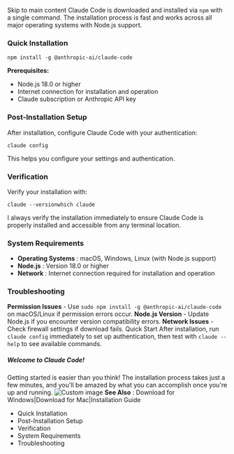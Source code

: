 Skip to main content
Claude Code is downloaded and installed via `npm` with a single command. The installation process is fast and works across all major operating systems with Node.js support.
### Quick Installation​
```
npm install -g @anthropic-ai/claude-code
```

**Prerequisites:**
  * Node.js 18.0 or higher
  * Internet connection for installation and operation
  * Claude subscription or Anthropic API key


### Post-Installation Setup​
After installation, configure Claude Code with your authentication:
```
claude config
```

This helps you configure your settings and authentication.
### Verification​
Verify your installation with:
```
claude --versionwhich claude
```

I always verify the installation immediately to ensure Claude Code is properly installed and accessible from any terminal location.
### System Requirements​
  * **Operating Systems** : macOS, Windows, Linux (with Node.js support)
  * **Node.js** : Version 18.0 or higher
  * **Network** : Internet connection required for installation and operation


### Troubleshooting​
**Permission Issues** - Use `sudo npm install -g @anthropic-ai/claude-code` on macOS/Linux if permission errors occur.
**Node.js Version** - Update Node.js if you encounter version compatibility errors.
**Network Issues** - Check firewall settings if download fails.
Quick Start
After installation, run `claude config` immediately to set up authentication, then test with `claude --help` to see available commands.
##### Welcome to Claude Code!
Getting started is easier than you think! The installation process takes just a few minutes, and you'll be amazed by what you can accomplish once you're up and running.
![Custom image](https://www.claudelog.com/img/discovery/020_happy.png)
**See Also** : Download for Windows|Download for Mac|Installation Guide
  * Quick Installation
  * Post-Installation Setup
  * Verification
  * System Requirements
  * Troubleshooting


